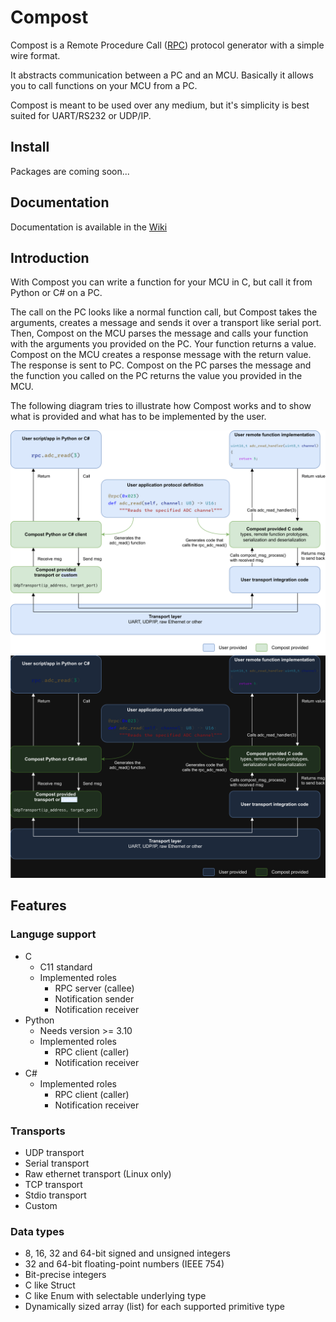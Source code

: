 # Compost

Compost is a Remote Procedure Call ([RPC](https://en.wikipedia.org/wiki/Remote_procedure_call))
protocol generator with a simple wire format.

It abstracts communication between a PC and an MCU. Basically it allows you to
call functions on your MCU from a PC.

Compost is meant to be used over any medium, but it's simplicity is best suited
for UART/RS232 or UDP/IP.

## Install

Packages are coming soon...

## Documentation

Documentation is available in the [Wiki](https://github.com/STMicroelectronics/compost-rpc/wiki)

## Introduction

With Compost you can write a function for your MCU in C, but call
it from Python or C# on a PC.

The call on the PC looks like a normal function
call, but Compost takes the arguments, creates a message and sends it
over a transport like serial port. Then, Compost on the MCU parses the message
and calls your function with the arguments you provided on the PC.
Your function returns a value. Compost on the MCU creates a response message
with the return value. The response is sent to PC. Compost on the PC parses the
message and the function you called on the PC returns the value you provided in
the MCU.

The following diagram tries to illustrate how Compost works and to show what is
provided and what has to be implemented by the user.

![Functional overview for light mode](docs/_static/image/getting_started/overview-light.svg#gh-light-mode-only)
![Functional overview for dark mode](docs/_static/image/getting_started/overview-dark.svg#gh-dark-mode-only)

## Features

### Languge support

- C
  - C11 standard
  - Implemented roles
    - RPC server (callee)
    - Notification sender
    - Notification receiver
- Python
  - Needs version >= 3.10
  - Implemented roles
    - RPC client (caller)
    - Notification receiver
- C#
  - Implemented roles
    - RPC client (caller)
    - Notification receiver

### Transports

- UDP transport
- Serial transport
- Raw ethernet transport (Linux only)
- TCP transport
- Stdio transport
- Custom

### Data types

- 8, 16, 32 and 64-bit signed and unsigned integers
- 32 and 64-bit floating-point numbers (IEEE 754)
- Bit-precise integers
- C like Struct
- C like Enum with selectable underlying type
- Dynamically sized array (list) for each supported primitive type
